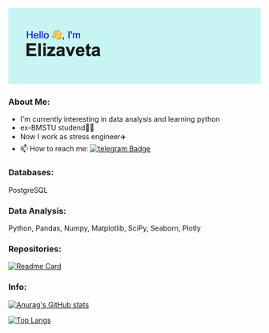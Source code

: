 <img src="https://github.com/lpush/lpush/blob/main/header.png?raw=true" alt="hello">

###  About Me:

- I'm currently interesting in data analysis and learning python
-  ex-BMSTU studend:student:
-  Now I work as stress engineer:airplane:
- :mailbox: How to reach me: [![telegram Badge](https://img.shields.io/badge/-Telegram-blue?style=flat&logo=Telegram&logoColor=white)](https://t.me/PElizaveta)

### Databases:
PostgreSQL

### Data Analysis:
Python, Pandas, Numpy, Matplotlib, SciPy, Seaborn, Plotly

### Repositories:

[![Readme Card](https://github-readme-stats.vercel.app/api/pin/?username=lpush&repo=Yandex-Data-Analysis)](https://github.com/lpush/Yandex-Data-Analysis)

### Info:

[![Anurag's GitHub stats](https://github-readme-stats.vercel.app/api?username=lpush)](https://github.com/anuraghazra/github-readme-stats)

<!---Для компактной версии-->

[![Top Langs](https://github-readme-stats.vercel.app/api/top-langs/?username=lpush&layout=compact&theme=vision-friendly-dark)](https://github.com/anuraghazra/github-readme-stats)
